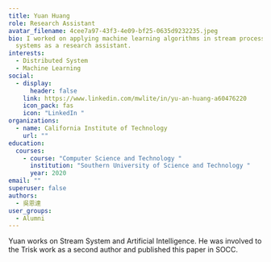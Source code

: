 ```yaml
---
title: Yuan Huang
role: Research Assistant
avatar_filename: 4cee7a97-43f3-4e09-bf25-0635d9232235.jpeg
bio: I worked on applying machine learning algorithms in stream processing
  systems as a research assistant.
interests:
  - Distributed System
  - Machine Learning
social:
  - display:
      header: false
    link: https://www.linkedin.com/mwlite/in/yu-an-huang-a60476220
    icon_pack: fas
    icon: "LinkedIn "
organizations:
  - name: California Institute of Technology
    url: ""
education:
  courses:
    - course: "Computer Science and Technology "
      institution: "Southern University of Science and Technology "
      year: 2020
email: ""
superuser: false
authors:
  - 吳恩達
user_groups:
  - Alumni
---
```

Yuan works on Stream System and Artificial Intelligence. He was involved to the Trisk work as a second author and published this paper in SOCC.
